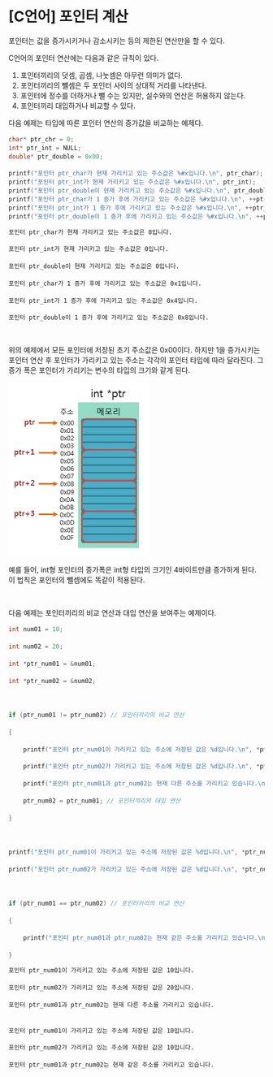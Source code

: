 # [C언어] 포인터 계산

포인터는 값을 증가시키거나 감소시키는 등의 제한된 연산만을 할 수 있다.

C언어의 포인터 연산에는 다음과 같은 규칙이 있다.

1. 포인터끼리의 덧셈, 곱셈, 나눗셈은 아무런 의미가 없다.
2. 포인터끼리의 뺄셈은 두 포인터 사이의 상대적 거리를 나타낸다.
3. 포인터에 정수를 더하거나 뺄 수는 있지만, 실수와의 연산은 허용하지 않는다.
4. 포인터끼리 대입하거나 비교할 수 있다.

다음 예제는 타입에 따른 포인터 연산의 증가값을 비교하는 예제다.

```c
char* ptr_chr = 0;
int* ptr_int = NULL;
double* ptr_double = 0x00;

printf("포인터 ptr_char가 현재 가리키고 있는 주소값은 %#x입니다.\n", ptr_char);
printf("포인터 ptr_int가 현재 가리키고 있는 주소값은 %#x입니다.\n", ptr_int);
printf("포인터 ptr_double이 현재 가리키고 있는 주소값은 %#x입니다.\n", ptr_double); 
printf("포인터 ptr_char가 1 증가 후에 가리키고 있는 주소값은 %#x입니다.\n", ++ptr_char);
printf("포인터 ptr_int가 1 증가 후에 가리키고 있는 주소값은 %#x입니다.\n", ++ptr_int);
printf("포인터 ptr_double이 1 증가 후에 가리키고 있는 주소값은 %#x입니다.\n", ++ptr_double);  
```

```bash
포인터 ptr_char가 현재 가리키고 있는 주소값은 0입니다.

포인터 ptr_int가 현재 가리키고 있는 주소값은 0입니다.

포인터 ptr_double이 현재 가리키고 있는 주소값은 0입니다.

포인터 ptr_char가 1 증가 후에 가리키고 있는 주소값은 0x1입니다.

포인터 ptr_int가 1 증가 후에 가리키고 있는 주소값은 0x4입니다.

포인터 ptr_double이 1 증가 후에 가리키고 있는 주소값은 0x8입니다.
```

<br>

위의 예제에서 모든 포인터에 저장된 초기 주소값은 0x00이다.
하지만 1을 증가시키는 포인터 연산 후 포인터가 가리키고 있는 주소는 각각의 포인터 타입에 따라 달라진다.
그 증가  폭은 포인터가 가리키는 변수의 타입의 크기와 같게 된다.

![포인터_계산](../../_image/c_pointer_calculate.png)

예를 들어, int형 포인터의 증가폭은 int형 타입의 크기인 4바이트만큼 증가하게 된다.
이 법칙은 포인터의 뺄셈에도 똑같이 적용된다.

<br>

다음 예제는 포인터끼리의 비교 연산과 대입 연산을 보여주는 예제이다.

```c
int num01 = 10;

int num02 = 20;

int *ptr_num01 = &num01;

int *ptr_num02 = &num02;  

 

if (ptr_num01 != ptr_num02) // 포인터끼리의 비교 연산

{

    printf("포인터 ptr_num01이 가리키고 있는 주소에 저장된 값은 %d입니다.\n", *ptr_num01);

    printf("포인터 ptr_num02가 가리키고 있는 주소에 저장된 값은 %d입니다.\n", *ptr_num02);

    printf("포인터 ptr_num01과 ptr_num02는 현재 다른 주소를 가리키고 있습니다.\n\n");

    ptr_num02 = ptr_num01; // 포인터끼리의 대입 연산

}  

 

printf("포인터 ptr_num01이 가리키고 있는 주소에 저장된 값은 %d입니다.\n", *ptr_num01);

printf("포인터 ptr_num02가 가리키고 있는 주소에 저장된 값은 %d입니다.\n", *ptr_num02);  

 

if (ptr_num01 == ptr_num02) // 포인터끼리의 비교 연산

{

    printf("포인터 ptr_num01과 ptr_num02는 현재 같은 주소를 가리키고 있습니다.\n");

}


```

```bash
포인터 ptr_num01이 가리키고 있는 주소에 저장된 값은 10입니다.

포인터 ptr_num02가 가리키고 있는 주소에 저장된 값은 20입니다.

포인터 ptr_num01과 ptr_num02는 현재 다른 주소를 가리키고 있습니다.


포인터 ptr_num01이 가리키고 있는 주소에 저장된 값은 10입니다.

포인터 ptr_num02가 가리키고 있는 주소에 저장된 값은 10입니다.

포인터 ptr_num01과 ptr_num02는 현재 같은 주소를 가리키고 있습니다.
```